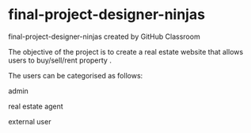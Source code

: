 # final-project-designer-ninjas
final-project-designer-ninjas created by GitHub Classroom


The objective of the project is to create a real estate website that allows users to buy/sell/rent property .

The users can be categorised as follows:

admin

real estate agent

external user
